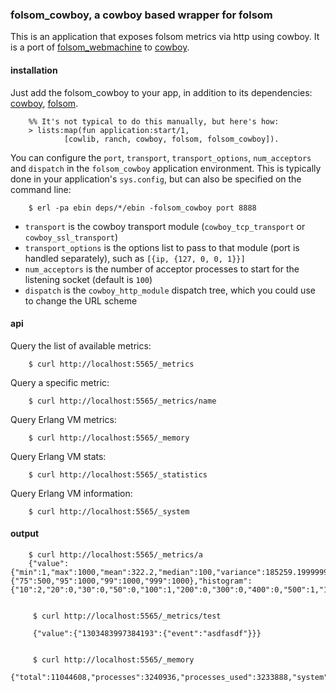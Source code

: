 ### folsom_cowboy, a cowboy based wrapper for folsom

This is an application that exposes folsom metrics via http using cowboy. It is a port of [folsom_webmachine] to [cowboy].

#### installation

Just add the folsom_cowboy to your app, in addition to its dependencies: [cowboy], [folsom].

        %% It's not typical to do this manually, but here's how:
        > lists:map(fun application:start/1,
                [cowlib, ranch, cowboy, folsom, folsom_cowboy]).

You can configure the `port`, `transport`, `transport_options`, `num_acceptors` and `dispatch` in the `folsom_cowboy` application environment. This is typically done in your application's `sys.config`, but can also be specified on the command line:

        $ erl -pa ebin deps/*/ebin -folsom_cowboy port 8888

* `transport` is the cowboy transport module (`cowboy_tcp_transport` or `cowboy_ssl_transport`)
* `transport_options` is the options list to pass to that module (port is handled separately), such as `[{ip, {127, 0, 0, 1}}]`
* `num_acceptors` is the number of acceptor processes to start for the listening socket (default is `100`)
* `dispatch` is the `cowboy_http_module` dispatch tree, which you could use to change the URL scheme

#### api

Query the list of available metrics:

        $ curl http://localhost:5565/_metrics

Query a specific metric:

        $ curl http://localhost:5565/_metrics/name

Query Erlang VM metrics:

        $ curl http://localhost:5565/_memory

Query Erlang VM stats:

        $ curl http://localhost:5565/_statistics

Query Erlang VM information:

        $ curl http://localhost:5565/_system

#### output

        $ curl http://localhost:5565/_metrics/a
        {"value":{"min":1,"max":1000,"mean":322.2,"median":100,"variance":185259.19999999998,"standard_deviation":430.4174717643325,"skewness":1.2670136514902162,"kurtosis":-1.2908313302242205,"percentile":{"75":500,"95":1000,"99":1000,"999":1000},"histogram":{"10":2,"20":0,"30":0,"50":0,"100":1,"200":0,"300":0,"400":0,"500":1,"1000":1,"99999999999999":0}}}


         $ curl http://localhost:5565/_metrics/test

         {"value":{"1303483997384193":{"event":"asdfasdf"}}}


         $ curl http://localhost:5565/_memory
         {"total":11044608,"processes":3240936,"processes_used":3233888,"system":7803672,"atom":532137,"atom_used":524918,"binary":696984,"code":4358030,"ets":385192}

[folsom_webmachine]: https://github.com/boundary/folsom_webmachine
[folsom]: https://github.com/boundary/folsom
[cowboy]: https://github.com/extend/cowboy
